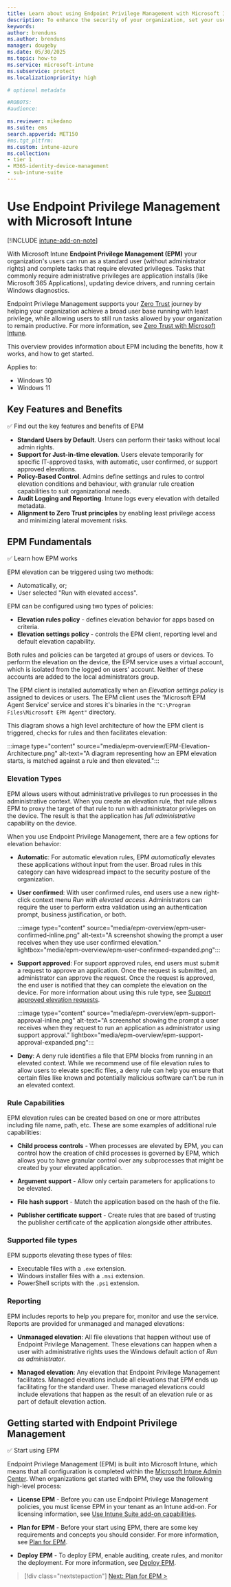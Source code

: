 ```yaml
---
title: Learn about using Endpoint Privilege Management with Microsoft Intune
description: To enhance the security of your organization, set your users to run with standard permissions while Endpoint Privilege Management ensures those users can seamlessly run specified files with elevated rights. 
keywords:
author: brenduns
ms.author: brenduns
manager: dougeby
ms.date: 05/30/2025
ms.topic: how-to
ms.service: microsoft-intune
ms.subservice: protect
ms.localizationpriority: high

# optional metadata

#ROBOTS:
#audience:

ms.reviewer: mikedano
ms.suite: ems
search.appverid: MET150
#ms.tgt_pltfrm:
ms.custom: intune-azure
ms.collection:
- tier 1
- M365-identity-device-management
- sub-intune-suite
---
```


# Use Endpoint Privilege Management with Microsoft Intune

[!INCLUDE [intune-add-on-note](../includes/intune-add-on-note.md)]

With Microsoft Intune **Endpoint Privilege Management (EPM)** your organization's users can run as a standard user (without administrator rights) and complete tasks that require elevated privileges. Tasks that commonly require administrative privileges are application installs (like Microsoft 365 Applications), updating device drivers, and running certain Windows diagnostics.

Endpoint Privilege Management supports your [Zero Trust](/security/zero-trust/zero-trust-overview) journey by helping your organization achieve a broad user base running with least privilege, while allowing users to still run tasks allowed by your organization to remain productive. For more information, see [Zero Trust with Microsoft Intune](../fundamentals/zero-trust-with-microsoft-intune.md).

This overview provides information about EPM including the benefits, how it works, and how to get started.

Applies to:

- Windows 10
- Windows 11

## Key Features and Benefits

✅ Find out the key features and benefits of EPM

- **Standard Users by Default**. Users can perform their tasks without local admin rights.
- **Support for Just-in-time elevation**. Users elevate temporarily for specific IT-approved tasks, with automatic, user confirmed, or support approved elevations.
- **Policy-Based Control**. Admins define settings and rules to control elevation conditions and behaviour, with granular rule creation capabilities to suit organizational needs.
- **Audit Logging and Reporting**. Intune logs every elevation with detailed metadata.
- **Alignment to Zero Trust principles** by enabling least privilege access and minimizing lateral movement risks.

## EPM Fundamentals

✅ Learn how EPM works

EPM elevation can be triggered using two methods:

- Automatically, or;
- User selected "Run with elevated access".

EPM can be configured using two types of policies:

- **Elevation rules policy** - defines elevation behavior for apps based on criteria.
- **Elevation settings policy** - controls the EPM client, reporting level and default elevation capability.

Both rules and policies can be targeted at groups of users or devices. To perform the elevation on the device, the EPM service uses a virtual account, which is isolated from the logged on users' account. Neither of these accounts are added to the local administrators group.

The EPM client is installed automatically when an *Elevation settings policy* is assigned to devices or users. The EPM client uses the 'Microsoft EPM Agent Service' service and stores it's binaries in the `"C:\Program Files\Microsoft EPM Agent"` directory.

This diagram shows a high level architecture of how the EPM client is triggered, checks for rules and then facilitates elevation:

:::image type="content" source="media/epm-overview/EPM-Elevation-Architecture.png" alt-text="A diagram representing how an EPM elevation starts, is matched against a rule and then elevated.":::

### Elevation Types

EPM allows users without administrative privileges to run processes in the administrative context. When you create an elevation rule, that rule allows EPM to proxy the target of that rule to run with administrator privileges on the device. The result is that the application has *full administrative* capability on the device.

When you use Endpoint Privilege Management, there are a few options for elevation behavior:

- **Automatic**: For automatic elevation rules, EPM *automatically* elevates these applications without input from the user. Broad rules in this category can have widespread impact to the security posture of the organization.

- **User confirmed**: With user confirmed rules, end users use a new right-click context menu *Run with elevated access*. Administrators can require the user to perform extra validation using an authentication prompt, business justification, or both.
  
  :::image type="content" source="media/epm-overview/epm-user-confirmed-inline.png" alt-text="A screenshot showing the prompt a user receives when they use user confirmed elevation." lightbox="media/epm-overview/epm-user-confirmed-expanded.png":::

- **Support approved**: For support approved rules, end users must submit a request to approve an application. Once the request is submitted, an administrator can approve the request. Once the request is approved, the end user is notified that they can complete the elevation on the device. For more information about using this rule type, see [Support approved elevation requests](../protect/epm-support-approved.md).
  
  :::image type="content" source="media/epm-overview/epm-support-approval-inline.png" alt-text="A screenshot showing the prompt a user receives when they request to run an application as administrator using support approval." lightbox="media/epm-overview/epm-support-approval-expanded.png":::

- **Deny**: A deny rule identifies a file that EPM blocks from running in an elevated context. While we recommend use of file elevation rules to allow users to elevate specific files, a deny rule can help you ensure that certain files like known and potentially malicious software can't be run in an elevated context.

### Rule Capabilities

EPM elevation rules can be created based on one or more attributes including file name, path, etc. These are some examples of additional rule capabilities:

- **Child process controls** - When processes are elevated by EPM, you can control how the creation of child processes is governed by EPM, which allows you to have granular control over any subprocesses that might be created by your elevated application.

- **Argument support** - Allow only certain parameters for applications to be elevated.

- **File hash support** - Match the application based on the hash of the file.

- **Publisher certificate support** - Create rules that are based of trusting the publisher certificate of the application alongside other attributes.

### Supported file types

EPM supports elevating these types of files:

- Executable files with a `.exe` extension.
- Windows installer files with a `.msi` extension.
- PowerShell scripts with the `.ps1` extension.

### Reporting

EPM includes reports to help you prepare for, monitor and use the service. Reports are provided for unmanaged and managed elevations:

- **Unmanaged elevation**: All file elevations that happen without use of Endpoint Privilege Management. These elevations can happen when a user with administrative rights uses the Windows default action of *Run as administrator*.

- **Managed elevation**: Any elevation that Endpoint Privilege Management facilitates. Managed elevations include all elevations that EPM ends up facilitating for the standard user. These managed elevations could include elevations that happen as the result of an elevation rule or as part of default elevation action.

## Getting started with Endpoint Privilege Management

✅ Start using EPM

Endpoint Privilege Management (EPM) is built into Microsoft Intune, which means that all configuration is completed within the [Microsoft Intune Admin Center](https://intune.microsoft.com). When organizations get started with EPM, they use the following high-level process:

- **License EPM** - Before you can use Endpoint Privilege Management policies, you must license EPM in your tenant as an Intune add-on. For licensing information, see [Use Intune Suite add-on capabilities](../fundamentals/intune-add-ons.md).

- **Plan for EPM** - Before your start using EPM, there are some key requirements and concepts you should consider. For more information, see [Plan for EPM](epm-plan.md).

- **Deploy EPM** - To deploy EPM, enable auditing, create rules, and monitor the deployment. For more information, see [Deploy EPM](epm-deploy.md).

> [!div class="nextstepaction"]
> [Next: Plan for EPM >](epm-plan.md)
